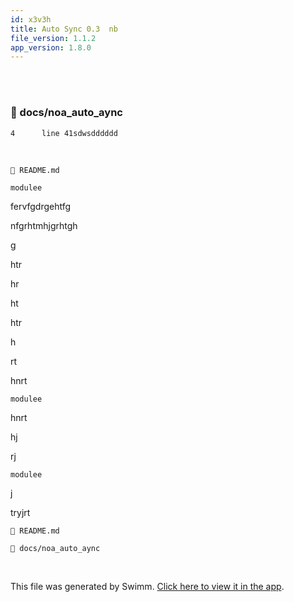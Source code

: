 ```yaml
---
id: x3v3h
title: Auto Sync 0.3  nb
file_version: 1.1.2
app_version: 1.8.0
---
```


<br/>

<br/>


<!-- NOTE-swimm-snippet: the lines below link your snippet to Swimm -->
### 📄 docs/noa_auto_aync
```
4      line 41sdwsdddddd
```

<br/>

`📄 README.md`

`modulee`<swm-token data-swm-token=":sidebars.js:12:0:0:`modulee.exportss = {`"/>

fervfgdrgehtfg

nfgrhtmhjgrhtgh

g

htr

hr

ht

htr

h

rt

hnrt

`modulee`<swm-token data-swm-token=":sidebars.js:12:0:0:`modulee.exportss = {`"/>

hnrt

hj

rj

`modulee`<swm-token data-swm-token=":sidebars.js:12:0:0:`modulee.exportss = {`"/>

j

tryjrt

`📄 README.md`

`📄 docs/noa_auto_aync`

<br/>

This file was generated by Swimm. [Click here to view it in the app](http://localhost:5000/repos/Z2l0aHViJTNBJTNBTm9hUmVwbyUzQSUzQU5vYW96ZXI=/docs/x3v3h).
